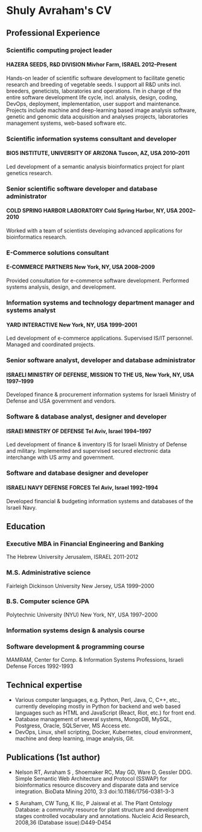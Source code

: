# Shuly Avraham's CV

## Professional Experience

### Scientific computing project leader
#### HAZERA SEEDS, R&D DIVISION 	Mivhor Farm, ISRAEL 	2012–Present
Hands-on leader of scientific software development to facilitate genetic research and breeding of vegetable seeds. I support all R&D units incl. breeders, geneticists, laboratories and operations. I’m in charge of the entire software development life cycle, incl. analysis, design, coding, DevOps, deployment, implementation, user support and maintenance. Projects include machine and deep-learning based image analysis software, genetic and genomic data acquisition and analyses projects, laboratories management systems, web-based software etc.

### Scientific information systems consultant and developer
#### BIO5 INSTITUTE, UNIVERSITY OF ARIZONA 	 Tuscon, AZ, USA 	2010–2011 
Led development of a semantic analysis bioinformatics project for plant genetics research.

### Senior scientific software developer and database administrator
#### COLD SPRING HARBOR LABORATORY	Cold Spring Harbor, NY, USA 	2002–2010
Worked with a team of scientists developing advanced applications for bioinformatics research. 

### E-Commerce solutions consultant
#### E-COMMERCE PARTNERS                         New York, NY, USA 	 2008–2009 
Provided consultation for e-commerce software development. Performed systems analysis, design, and development.

### Information systems and technology department manager and systems analyst
#### YARD INTERACTIVE 	New York, NY, USA 	1999–2001
Led development of e-commerce applications. Supervised IS/IT personnel. Managed and coordinated projects. 

### Senior software analyst, developer and database administrator 
#### ISRAELI MINISTRY OF DEFENSE, MISSION TO THE US, New York, NY, USA	1997–1999

Developed finance & procurement information systems for Israeli Ministry of Defense and USA government and vendors. 

### Software & database analyst, designer and developer
#### ISRAEI MINISTRY OF DEFENSE	 Tel Aviv, Israel	1994–1997
Led development of finance & inventory IS for Israeli Ministry of Defense and military. Implemented and supervised secured electronic data interchange with US army and government.

### Software and database designer and developer
#### ISRAELI NAVY DEFENSE FORCES 	Tel Aviv, Israel	1992–1994
Developed financial & budgeting information systems and databases of the Israeli Navy.

## Education

### Executive MBA in Financial Engineering and Banking
The Hebrew University 	Jerusalem, ISRAEL    2011-2012
	
### M.S. Administrative science 
Fairleigh Dickinson University 	New Jersey, USA 	1999–2000

### B.S. Computer science GPA
Polytechnic University (NYU)	New York, NY, USA 	1997–2000
 
### Information systems design & analysis course	
### Software development & programming course		
MAMRAM, Center for Comp. & Information Systems Professions, Israeli Defense Forces 1992-1993

## Technical expertise

* Various computer languages, e.g. Python, Perl, Java, C, C++, etc., currently developing mostly in Python for backend and web based languages such as HTML and JavaScript (React, Riot, etc.) for front end. 
* Database management of several systems, MongoDB, MySQL, Postgress, Oracle, SQLServer, MS Access etc. 
* DevOps, Linux, shell scripting, Docker, Kubernetes, cloud environment, machine and deep learning, image analysis, Git.

## Publications (1st author)

* Nelson RT, Avraham S , Shoemaker RC, May GD, Ware D, Gessler DDG. Simple Semantic Web Architecture and Protocol (SSWAP) for bioinformatics resource discovery and disparate data and service integration. BioData Mining 2010, 3:3 doi:10.1186/1756-0381-3-3

* S Avraham, CW Tung, K Ilic, P Jaiswal et al. The Plant Ontology Database: a community resource for plant structure and development stages controlled vocabulary and annotations. Nucleic Acid Research, 2008,36 (Database issue):D449-D454
